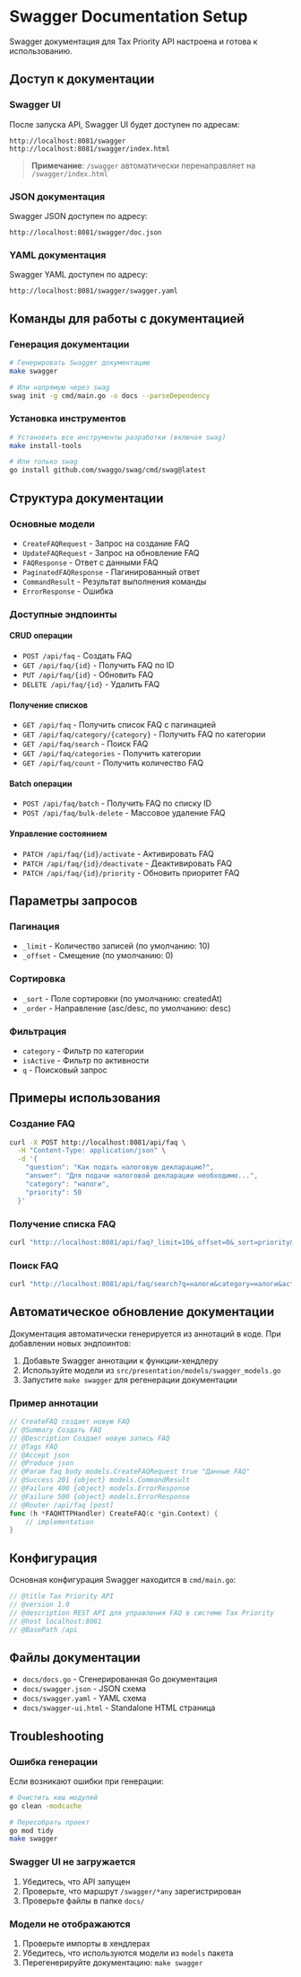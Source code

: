 # Swagger Documentation Setup

Swagger документация для Tax Priority API настроена и готова к использованию.

## Доступ к документации

### Swagger UI
После запуска API, Swagger UI будет доступен по адресам:
```
http://localhost:8081/swagger
http://localhost:8081/swagger/index.html
```

> **Примечание**: `/swagger` автоматически перенаправляет на `/swagger/index.html`

### JSON документация
Swagger JSON доступен по адресу:
```
http://localhost:8081/swagger/doc.json
```

### YAML документация
Swagger YAML доступен по адресу:
```
http://localhost:8081/swagger/swagger.yaml
```

## Команды для работы с документацией

### Генерация документации
```bash
# Генерировать Swagger документацию
make swagger

# Или напрямую через swag
swag init -g cmd/main.go -o docs --parseDependency
```

### Установка инструментов
```bash
# Установить все инструменты разработки (включая swag)
make install-tools

# Или только swag
go install github.com/swaggo/swag/cmd/swag@latest
```

## Структура документации

### Основные модели
- `CreateFAQRequest` - Запрос на создание FAQ
- `UpdateFAQRequest` - Запрос на обновление FAQ
- `FAQResponse` - Ответ с данными FAQ
- `PaginatedFAQResponse` - Пагинированный ответ
- `CommandResult` - Результат выполнения команды
- `ErrorResponse` - Ошибка

### Доступные эндпоинты

#### CRUD операции
- `POST /api/faq` - Создать FAQ
- `GET /api/faq/{id}` - Получить FAQ по ID
- `PUT /api/faq/{id}` - Обновить FAQ
- `DELETE /api/faq/{id}` - Удалить FAQ

#### Получение списков
- `GET /api/faq` - Получить список FAQ с пагинацией
- `GET /api/faq/category/{category}` - Получить FAQ по категории
- `GET /api/faq/search` - Поиск FAQ
- `GET /api/faq/categories` - Получить категории
- `GET /api/faq/count` - Получить количество FAQ

#### Batch операции
- `POST /api/faq/batch` - Получить FAQ по списку ID
- `POST /api/faq/bulk-delete` - Массовое удаление FAQ

#### Управление состоянием
- `PATCH /api/faq/{id}/activate` - Активировать FAQ
- `PATCH /api/faq/{id}/deactivate` - Деактивировать FAQ
- `PATCH /api/faq/{id}/priority` - Обновить приоритет FAQ

## Параметры запросов

### Пагинация
- `_limit` - Количество записей (по умолчанию: 10)
- `_offset` - Смещение (по умолчанию: 0)

### Сортировка
- `_sort` - Поле сортировки (по умолчанию: createdAt)
- `_order` - Направление (asc/desc, по умолчанию: desc)

### Фильтрация
- `category` - Фильтр по категории
- `isActive` - Фильтр по активности
- `q` - Поисковый запрос

## Примеры использования

### Создание FAQ
```bash
curl -X POST http://localhost:8081/api/faq \
  -H "Content-Type: application/json" \
  -d '{
    "question": "Как подать налоговую декларацию?",
    "answer": "Для подачи налоговой декларации необходимо...",
    "category": "налоги",
    "priority": 50
  }'
```

### Получение списка FAQ
```bash
curl "http://localhost:8081/api/faq?_limit=10&_offset=0&_sort=priority&_order=desc"
```

### Поиск FAQ
```bash
curl "http://localhost:8081/api/faq/search?q=налоги&category=налоги&activeOnly=true"
```

## Автоматическое обновление документации

Документация автоматически генерируется из аннотаций в коде. При добавлении новых эндпоинтов:

1. Добавьте Swagger аннотации к функции-хендлеру
2. Используйте модели из `src/presentation/models/swagger_models.go`
3. Запустите `make swagger` для регенерации документации

### Пример аннотации
```go
// CreateFAQ создает новую FAQ
// @Summary Создать FAQ
// @Description Создает новую запись FAQ
// @Tags FAQ
// @Accept json
// @Produce json
// @Param faq body models.CreateFAQRequest true "Данные FAQ"
// @Success 201 {object} models.CommandResult
// @Failure 400 {object} models.ErrorResponse
// @Failure 500 {object} models.ErrorResponse
// @Router /api/faq [post]
func (h *FAQHTTPHandler) CreateFAQ(c *gin.Context) {
    // implementation
}
```

## Конфигурация

Основная конфигурация Swagger находится в `cmd/main.go`:

```go
// @title Tax Priority API
// @version 1.0
// @description REST API для управления FAQ в системе Tax Priority
// @host localhost:8081
// @BasePath /api
```

## Файлы документации

- `docs/docs.go` - Сгенерированная Go документация
- `docs/swagger.json` - JSON схема
- `docs/swagger.yaml` - YAML схема
- `docs/swagger-ui.html` - Standalone HTML страница

## Troubleshooting

### Ошибка генерации
Если возникают ошибки при генерации:
```bash
# Очистить кеш модулей
go clean -modcache

# Пересобрать проект
go mod tidy
make swagger
```

### Swagger UI не загружается
1. Убедитесь, что API запущен
2. Проверьте, что маршрут `/swagger/*any` зарегистрирован
3. Проверьте файлы в папке `docs/`

### Модели не отображаются
1. Проверьте импорты в хендлерах
2. Убедитесь, что используются модели из `models` пакета
3. Перегенерируйте документацию: `make swagger` 